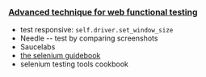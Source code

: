 <!-- 
.. link: 
.. description: 
.. tags: Code, draft
.. date: 2014/04/14 21:41:33
.. title: week-20140420
.. slug: week-20140420
-->

### [Advanced technique for web functional testing](https://www.youtube.com/watch?v=St9cL47_1GI)

* test responsive: `self.driver.set_window_size`
* Needle -- test by comparing screenshots
* Saucelabs
* [the selenium guidebook](http://davehaeffner.com/selenium-guidebook/)
* selenium testing tools cookbook
